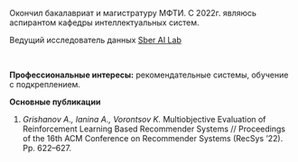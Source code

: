 Окончил бакалавриат и магистратуру МФТИ. С 2022г. являюсь аспирантом кафедры интеллектуальных систем.

Ведущий исследователь данных [Sber AI Lab](https://sberlabs.com/laboratories/sber-ai-lab)

&nbsp; 

**Профессиональные интересы:** рекомендательные системы, обучение с подкреплением.

**Основные публикации**

1. _Grishanov A., Ianina A., Vorontsov K._ Multiobjective Evaluation of Reinforcement Learning Based Recommender Systems // Proceedings of the 16th ACM Conference on Recommender Systems (RecSys ’22). Pp. 622–627.
